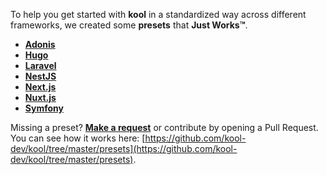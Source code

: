 To help you get started with **kool** in a standardized way across different frameworks, we created some **presets** that **Just Works™**.

- **[Adonis](/docs/2-Presets/Adonis.md)**
- **[Hugo](/docs/2-Presets/Hugo.md)**
- **[Laravel](/docs/2-Presets/Laravel.md)**
- **[NestJS](/docs/2-Presets/NestJS.md)**
- **[Next.js](/docs/2-Presets/NextJS.md)**
- **[Nuxt.js](/docs/2-Presets/NuxtJS.md)**
- **[Symfony](/docs/2-Presets/Symfony.md)**

Missing a preset? **[Make a request](https://github.com/kool-dev/kool/issues/new)** or contribute by opening a Pull Request. You can see
how it works here: [https://github.com/kool-dev/kool/tree/master/presets](https://github.com/kool-dev/kool/tree/master/presets).
